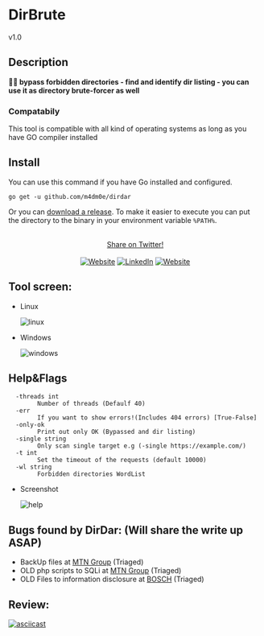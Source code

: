 # DirBrute
v1.0
  
## Description
<b>🏴‍☠️ bypass forbidden directories - find and identify dir listing - you can use it as directory brute-forcer as well</b><br>

### Compatabily
This tool is compatible with all kind of operating systems as long as you have GO compiler installed

## Install

You can use this command if you have Go installed and configured.

```
go get -u github.com/m4dm0e/dirdar
```

Or you can [download a release](https://github.com/m4dm0e/dirdar/releases).
To make it easier to execute you can put the directory to the binary in your environment variable `%PATH%`.

<p align="center">
    <sub>
  </sub>
  <br>
  <!--Tweet button-->
  <a href="https://twitter.com/intent/tweet?url=https%3A%2F%2Fgithub.com%2Fm4dm0e%2Fdirdar&text=DirDar%20is%20a%20tool%20that%20searches%20for%20(403-Forbidden)%20directories%20to%20break%20it%20and%20get%20dir%20listing%20on%20it." target="_blank">Share on Twitter!
  </a>
  <br><br />
  <a href="https://twitter.com/m4dm0e"><img alt="Website" src="https://img.shields.io/twitter/follow/m4dm0e.svg?style=flat-square&logo=twitter"></a>
<a href="https://www.linkedin.com/in/Albarbari/"><img alt="LinkedIn" src="https://img.shields.io/badge/LinkedIn-Mohammed%20Al%20Barbari-blue?style=flat-square&logo=linkedin"></a>
<a href="https://moe.grodriket.com/"><img alt="Website" src="https://img.shields.io/badge/Website-moe.grodriket.com-blue?style=flat-square&logo=google-chrome"></a>
<br />

## Tool screen:
* Linux


  <img src="statics/img/firstScreen.png" alt="linux" ></a>


* Windows

  <img src="statics/img/windows.JPG" alt="windows" ></a>
  
  
## Help&Flags

```
  -threads int
    	Number of threads (Defaulf 40)
  -err
    	If you want to show errors!(Includes 404 errors) [True-False]
  -only-ok
    	Print out only OK (Bypassed and dir listing) 
  -single string
    	Only scan single target e.g (-single https://example.com/)
  -t int
    	Set the timeout of the requests (default 10000)
  -wl string
    	Forbidden directories WordList

```

* Screenshot

  <img src="statics/img/help.png" alt="help" ></a>

## Bugs found by DirDar: (Will share the write up ASAP)
* BackUp files at [MTN Group](https://hackerone.com/mtn_group?type=team) (Triaged)
* OLD php scripts to SQLi at [MTN Group](https://hackerone.com/mtn_group?type=team) (Triaged)
* OLD Files to information disclosure at [BOSCH](http://psirt.bosch.com/) (Triaged)


## Review:

[![asciicast](https://asciinema.org/a/391851.svg)](https://asciinema.org/a/391851)


